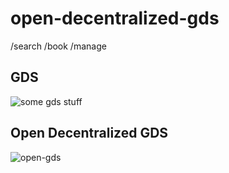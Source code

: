 # open-decentralized-gds
/search /book /manage


## GDS

![some gds stuff](https://upload.wikimedia.org/wikipedia/commons/8/8e/Diagram_of_an_airline_Global_Distribution_System.jpg)

## Open Decentralized GDS

![open-gds](https://user-images.githubusercontent.com/25910069/34644882-66a699ae-f337-11e7-8388-398859b3e5ad.png)

